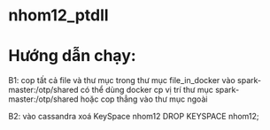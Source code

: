 # nhom12_ptdll

# Hướng dẫn chạy:

B1: cop tất cả file và thư mục trong thư mục file_in_docker vào spark-master:/otp/shared
    có thể dùng docker cp vị trí thư mục spark-master:/otp/shared
    hoặc cop thẳng vào thư mục ngoài

B2: vào cassandra xoá KeySpace nhom12
    DROP KEYSPACE nhom12;